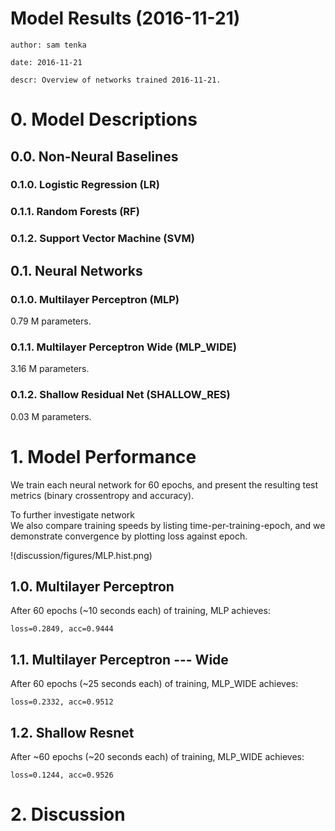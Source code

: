 # Model Results (2016-11-21) 
    author: sam tenka

    date: 2016-11-21

    descr: Overview of networks trained 2016-11-21.

# 0. Model Descriptions

## 0.0. Non-Neural Baselines

### 0.1.0. Logistic Regression (LR)

### 0.1.1. Random Forests (RF)

### 0.1.2. Support Vector Machine (SVM)

## 0.1. Neural Networks

### 0.1.0. Multilayer Perceptron (MLP)

0.79 M parameters.

### 0.1.1. Multilayer Perceptron Wide (MLP_WIDE)

3.16 M parameters.

### 0.1.2. Shallow Residual Net (SHALLOW_RES)

0.03 M parameters.

# 1. Model Performance 

We train each neural network for 60 epochs, and present the resulting test metrics (binary crossentropy and accuracy).

To further investigate network   
We also compare training speeds by listing time-per-training-epoch, and we demonstrate convergence by plotting loss against epoch.  

!(discussion/figures/MLP.hist.png)

## 1.0. Multilayer Perceptron

After 60 epochs (~10 seconds each) of training, MLP achieves:

    loss=0.2849, acc=0.9444

## 1.1. Multilayer Perceptron --- Wide

After 60 epochs (~25 seconds each) of training, MLP_WIDE achieves:

    loss=0.2332, acc=0.9512

## 1.2. Shallow Resnet 

After ~60 epochs (~20 seconds each) of training, MLP_WIDE achieves:

    loss=0.1244, acc=0.9526

# 2. Discussion


